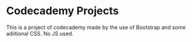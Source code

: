 # Codecademy Projects

This is a project of codecademy made by the use of Bootstrap and some adiitional CSS. No JS used.
